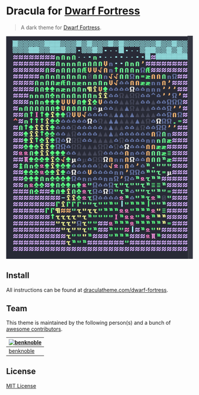 # Dracula for [Dwarf Fortress](http://www.bay12games.com/dwarves/)

> A dark theme for [Dwarf Fortress](http://www.bay12games.com/dwarves/.com).

![Screenshot](./screenshot.png)

## Install

All instructions can be found at [draculatheme.com/dwarf-fortress](https://draculatheme.com/dwarf-fortress).

## Team

This theme is maintained by the following person(s) and a bunch of [awesome contributors](https://github.com/dracula/dwarf-fortress/graphs/contributors).

[![benknoble](https://github.com/benknoble.png?size=100)](https://github.com/benknoble) |
--- |
[benknoble](https://github.com/benknoble) |

## License

[MIT License](./LICENSE)

